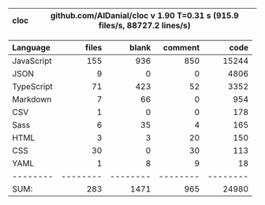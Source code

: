 | cloc | github.com/AlDanial/cloc v 1.90 T=0.31 s (915.9 files/s, 88727.2 lines/s) |
| ---- | ------------------------------------------------------------------------- |

| Language   |    files |    blank |  comment |     code |
| :--------- | -------: | -------: | -------: | -------: |
| JavaScript |      155 |      936 |      850 |    15244 |
| JSON       |        9 |        0 |        0 |     4806 |
| TypeScript |       71 |      423 |       52 |     3352 |
| Markdown   |        7 |       66 |        0 |      954 |
| CSV        |        1 |        0 |        0 |      178 |
| Sass       |        6 |       35 |        4 |      165 |
| HTML       |        3 |        3 |       20 |      150 |
| CSS        |       30 |        0 |       30 |      113 |
| YAML       |        1 |        8 |        9 |       18 |
| --------   | -------- | -------- | -------- | -------- |
| SUM:       |      283 |     1471 |      965 |    24980 |
